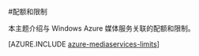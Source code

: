 <properties 
	pageTitle="媒体服务配额和限制" 
	description="本主题介绍与 Windows Azure 媒体服务关联的配额和限制。" 
	services="media-services" 
	documentationCenter="" 
	authors="juliako" 
	manager="dwrede" 
	editor=""/>

<tags 
	ms.service="media-services" 
	ms.date="09/07/2015" 
	wacn.date="11/02/2015"/>


#配额和限制

本主题介绍与 Windows Azure 媒体服务关联的配额和限制。

[AZURE.INCLUDE [azure-mediaservices-limits](../includes/azure-mediaservices-limits.md)]

<!---HONumber=76-->